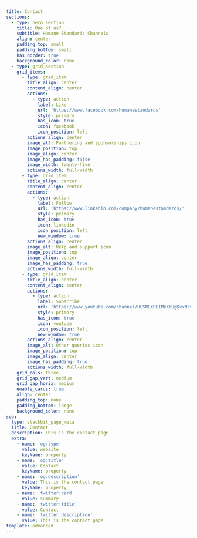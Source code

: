 ```yaml
---
title: Contact
sections:
  - type: hero_section
    title: One of us?
    subtitle: Humane Standards Channels
    align: center
    padding_top: small
    padding_bottom: small
    has_border: true
    background_color: none
  - type: grid_section
    grid_items:
      - type: grid_item
        title_align: center
        content_align: center
        actions:
          - type: action
            label: Like
            url: 'https://www.facebook.com/humanestandards'
            style: primary
            has_icon: true
            icon: facebook
            icon_position: left
        actions_align: center
        image_alt: Partnering and sponsorships icon
        image_position: top
        image_align: center
        image_has_padding: false
        image_width: twenty-five
        actions_width: full-width
      - type: grid_item
        title_align: center
        content_align: center
        actions:
          - type: action
            label: Follow
            url: 'https://www.linkedin.com/company/humanestandards/'
            style: primary
            has_icon: true
            icon: linkedin
            icon_position: left
            new_window: true
        actions_align: center
        image_alt: Help and support icon
        image_position: top
        image_align: center
        image_has_padding: true
        actions_width: full-width
      - type: grid_item
        title_align: center
        content_align: center
        actions:
          - type: action
            label: Subscribe
            url: 'https://www.youtube.com/channel/UCSNGXRE1MkXbUgKxxNcvjjw'
            style: primary
            has_icon: true
            icon: youtube
            icon_position: left
            new_window: true
        actions_align: center
        image_alt: Other queries icon
        image_position: top
        image_align: center
        image_has_padding: true
        actions_width: full-width
    grid_cols: three
    grid_gap_vert: medium
    grid_gap_horiz: medium
    enable_cards: true
    align: center
    padding_top: none
    padding_bottom: large
    background_color: none
seo:
  type: stackbit_page_meta
  title: Contact
  description: This is the contact page
  extra:
    - name: 'og:type'
      value: website
      keyName: property
    - name: 'og:title'
      value: Contact
      keyName: property
    - name: 'og:description'
      value: This is the contact page
      keyName: property
    - name: 'twitter:card'
      value: summary
    - name: 'twitter:title'
      value: Contact
    - name: 'twitter:description'
      value: This is the contact page
template: advanced
---
```

